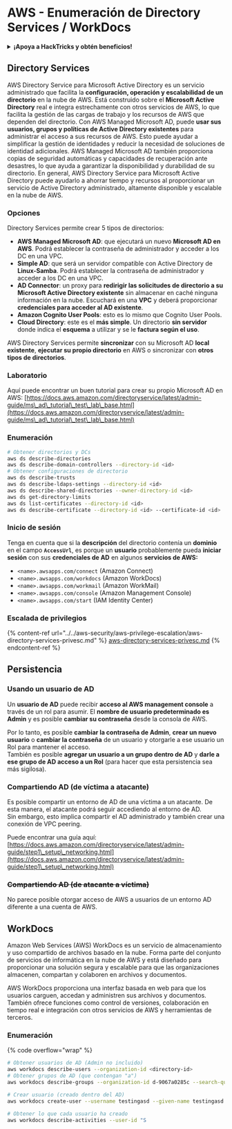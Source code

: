 # AWS - Enumeración de Directory Services / WorkDocs

<details>

<summary><strong>¡Apoya a HackTricks y obtén beneficios!</strong></summary>

* Si quieres ver a tu **empresa anunciada en HackTricks** o si quieres acceder a la **última versión de PEASS o descargar HackTricks en PDF** ¡Consulta los [**PLANES DE SUSCRIPCIÓN**](https://github.com/sponsors/carlospolop)!
* Obtén el [**oficial PEASS & HackTricks swag**](https://peass.creator-spring.com)
* Descubre [**The PEASS Family**](https://opensea.io/collection/the-peass-family), nuestra colección de exclusivos [**NFTs**](https://opensea.io/collection/the-peass-family)
* **Únete al** 💬 [**grupo de Discord**](https://discord.gg/hRep4RUj7f) o al [**grupo de telegram**](https://t.me/peass) o **sígueme** en **Twitter** 🐦 [**@carlospolopm**](https://twitter.com/carlospolopm).

* **Comparte tus trucos de hacking enviando PRs a los repositorios de GitHub de** [**HackTricks**](https://github.com/carlospolop/hacktricks) y [**HackTricks Cloud**](https://github.com/carlospolop/hacktricks-cloud).

</details>

## Directory Services

AWS Directory Service para Microsoft Active Directory es un servicio administrado que facilita la **configuración, operación y escalabilidad de un directorio** en la nube de AWS. Está construido sobre el **Microsoft Active Directory** real e integra estrechamente con otros servicios de AWS, lo que facilita la gestión de las cargas de trabajo y los recursos de AWS que dependen del directorio. Con AWS Managed Microsoft AD, puede **usar sus usuarios, grupos y políticas de Active Directory existentes** para administrar el acceso a sus recursos de AWS. Esto puede ayudar a simplificar la gestión de identidades y reducir la necesidad de soluciones de identidad adicionales. AWS Managed Microsoft AD también proporciona copias de seguridad automáticas y capacidades de recuperación ante desastres, lo que ayuda a garantizar la disponibilidad y durabilidad de su directorio. En general, AWS Directory Service para Microsoft Active Directory puede ayudarlo a ahorrar tiempo y recursos al proporcionar un servicio de Active Directory administrado, altamente disponible y escalable en la nube de AWS.

### Opciones

Directory Services permite crear 5 tipos de directorios:

* **AWS Managed Microsoft AD**: que ejecutará un nuevo **Microsoft AD en AWS**. Podrá establecer la contraseña de administrador y acceder a los DC en una VPC.
* **Simple AD**: que será un servidor compatible con Active Directory de **Linux-Samba**. Podrá establecer la contraseña de administrador y acceder a los DC en una VPC.
* **AD Connector**: un proxy para **redirigir las solicitudes de directorio a su Microsoft Active Directory existente** sin almacenar en caché ninguna información en la nube. Escuchará en una **VPC** y deberá proporcionar **credenciales para acceder al AD existente**.
* **Amazon Cognito User Pools**: esto es lo mismo que Cognito User Pools.
* **Cloud Directory**: este es el **más simple**. Un directorio **sin servidor** donde indica el **esquema** a utilizar y se le **factura según el uso**.

AWS Directory Services permite **sincronizar** con su Microsoft AD **local existente**, **ejecutar su propio directorio** en AWS o sincronizar con **otros tipos de directorios**.

### Laboratorio

Aquí puede encontrar un buen tutorial para crear su propio Microsoft AD en AWS: [https://docs.aws.amazon.com/directoryservice/latest/admin-guide/ms\_ad\_tutorial\_test\_lab\_base.html](https://docs.aws.amazon.com/directoryservice/latest/admin-guide/ms\_ad\_tutorial\_test\_lab\_base.html)

### Enumeración

```bash
# Obtener directorios y DCs
aws ds describe-directories
aws ds describe-domain-controllers --directory-id <id>
# Obtener configuraciones de directorio
aws ds describe-trusts
aws ds describe-ldaps-settings --directory-id <id>
aws ds describe-shared-directories --owner-directory-id <id>
aws ds get-directory-limits
aws ds list-certificates --directory-id <id>
aws ds describe-certificate --directory-id <id> --certificate-id <id>
```

### Inicio de sesión

Tenga en cuenta que si la **descripción** del directorio contenía un **dominio** en el campo **`AccessUrl`**, es porque un **usuario** probablemente pueda **iniciar sesión** con sus **credenciales de AD** en algunos **servicios de AWS:**

* `<name>.awsapps.com/connect` (Amazon Connect)
* `<name>.awsapps.com/workdocs` (Amazon WorkDocs)
* `<name>.awsapps.com/workmail` (Amazon WorkMail)
* `<name>.awsapps.com/console` (Amazon Management Console)
* `<name>.awsapps.com/start` (IAM Identity Center)

### Escalada de privilegios

{% content-ref url="../../aws-security/aws-privilege-escalation/aws-directory-services-privesc.md" %}
[aws-directory-services-privesc.md](../../aws-security/aws-privilege-escalation/aws-directory-services-privesc.md)
{% endcontent-ref %}

## Persistencia

### Usando un usuario de AD

Un **usuario de AD** puede recibir **acceso al AWS management console** a través de un rol para asumir. El **nombre de usuario predeterminado es Admin** y es posible **cambiar su contraseña** desde la consola de AWS.

Por lo tanto, es posible **cambiar la contraseña de Admin**, **crear un nuevo usuario** o **cambiar la contraseña** de un usuario y otorgarle a ese usuario un Rol para mantener el acceso.\
También es posible **agregar un usuario a un grupo dentro de AD** y **darle a ese grupo de AD acceso a un Rol** (para hacer que esta persistencia sea más sigilosa).

### Compartiendo AD (de víctima a atacante)

Es posible compartir un entorno de AD de una víctima a un atacante. De esta manera, el atacante podrá seguir accediendo al entorno de AD.\
Sin embargo, esto implica compartir el AD administrado y también crear una conexión de VPC peering.

Puede encontrar una guía aquí: [https://docs.aws.amazon.com/directoryservice/latest/admin-guide/step1\_setup\_networking.html](https://docs.aws.amazon.com/directoryservice/latest/admin-guide/step1\_setup\_networking.html)

### ~~Compartiendo AD (de atacante a víctima)~~

No parece posible otorgar acceso de AWS a usuarios de un entorno AD diferente a una cuenta de AWS.

## WorkDocs

Amazon Web Services (AWS) WorkDocs es un servicio de almacenamiento y uso compartido de archivos basado en la nube. Forma parte del conjunto de servicios de informática en la nube de AWS y está diseñado para proporcionar una solución segura y escalable para que las organizaciones almacenen, compartan y colaboren en archivos y documentos.

AWS WorkDocs proporciona una interfaz basada en web para que los usuarios carguen, accedan y administren sus archivos y documentos. También ofrece funciones como control de versiones, colaboración en tiempo real e integración con otros servicios de AWS y herramientas de terceros.

### Enumeración

{% code overflow="wrap" %}
```bash
# Obtener usuarios de AD (Admin no incluido)
aws workdocs describe-users --organization-id <directory-id>
# Obtener grupos de AD (que contengan "a")
aws workdocs describe-groups --organization-id d-9067a0285c --search-query a

# Crear usuario (creado dentro del AD)
aws workdocs create-user --username testingasd --given-name testingasd --surname testingasd --password <password> --email-address name@directory.domain --organization-id <directory-id>

# Obtener lo que cada usuario ha creado
aws workdocs describe-activities --user-id "S